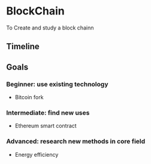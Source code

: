 # BlockChain
To Create and study a block chainn

## Timeline

## Goals

### Beginner: use existing technology
+ Bitcoin fork

### Intermediate: find new uses 
+ Ethereum smart contract

### Advanced: research new methods in core field
+ Energy efficiency
